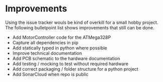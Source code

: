 
# Improvements

Using the issue tracker wouls be kind of overkill for a small hobby project. The following bulletpoint list shows improvements that still can be done.

- Add MotorController code for the ATMega328P
- Capture all dependencies in pip
- Add statically typed in python where possible
- Improve technical documentation
- Add PCB schematic to the hardware documentation
- Add testing / mocking to test without required hardware
- Add correct packaging / folder structure for a python project
- Add SonarCloud when repo is public
